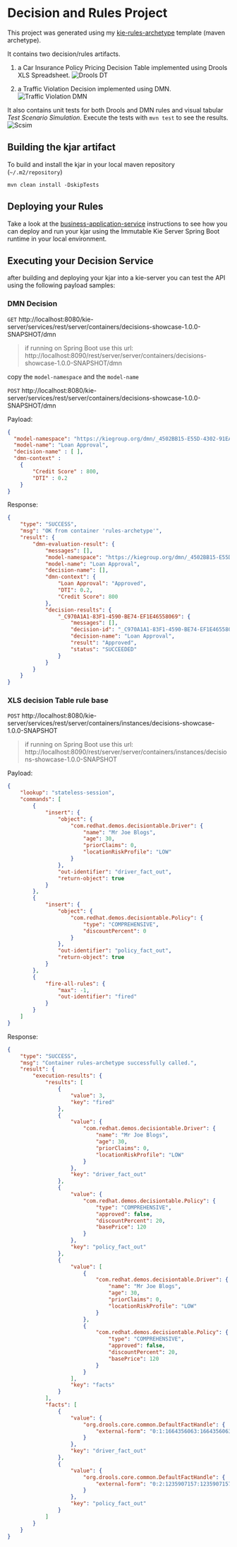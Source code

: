 # Decision and Rules Project

This project was generated using my [kie-rules-archetype](https://github.com/rafaeltuelho/kie-project-archetypes) template (maven archetype).

It contains two decision/rules artifacts.

 1. a Car Insurance Policy Pricing Decision Table implemented using Drools XLS Spreadsheet.
![Drools DT](docs/car-insurance-dt-xls.png)

 2. a Traffic Violation Decision implemented using DMN.
![Traffic Violation DMN](docs/Traffic%20Violation.svg)

It also contains unit tests for both Drools and DMN rules and visual tabular _Test Scenario Simulation_. Execute the tests with `mvn test` to see the results.
![Scsim](docs/traffic-dmn-scsim.png) 

## Building the kjar artifact
To build and install the kjar in  your local maven repository (`~/.m2/repository`)

```
mvn clean install -DskipTests
```

## Deploying your Rules 

Take a look at the [business-application-service](../business-application-service) instructions to see how you can deploy and run your kjar using the Immutable Kie Server Spring Boot runtime in your local environment. 
## Executing your Decision Service

after building and deploying your kjar into a kie-server you can test the API using the following payload samples:

### DMN Decision

`GET`  http://localhost:8080/kie-server/services/rest/server/containers/decisions-showcase-1.0.0-SNAPSHOT/dmn

> if running on Spring Boot use this url: http://localhost:8090/rest/server/server/containers/decisions-showcase-1.0.0-SNAPSHOT/dmn

copy the `model-namespace` and the `model-name`

`POST` http://localhost:8080/kie-server/services/rest/server/containers/decisions-showcase-1.0.0-SNAPSHOT/dmn

Payload:

```json
{
  "model-namespace": "https://kiegroup.org/dmn/_4502BB15-E55D-4302-91EA-CFD7E2EA470C",
  "model-name": "Loan Approval",
  "decision-name" : [ ],
  "dmn-context" : 
    {
        "Credit Score" : 800,
        "DTI" : 0.2
    }
}
```

Response:

```json
{
    "type": "SUCCESS",
    "msg": "OK from container 'rules-archetype'",
    "result": {
        "dmn-evaluation-result": {
            "messages": [],
            "model-namespace": "https://kiegroup.org/dmn/_4502BB15-E55D-4302-91EA-CFD7E2EA470C",
            "model-name": "Loan Approval",
            "decision-name": [],
            "dmn-context": {
                "Loan Approval": "Approved",
                "DTI": 0.2,
                "Credit Score": 800
            },
            "decision-results": {
                "_C970A1A1-83F1-4590-BE74-EF1E46558069": {
                    "messages": [],
                    "decision-id": "_C970A1A1-83F1-4590-BE74-EF1E46558069",
                    "decision-name": "Loan Approval",
                    "result": "Approved",
                    "status": "SUCCEEDED"
                }
            }
        }
    }
}
```

### XLS decision Table rule base

`POST` http://localhost:8080/kie-server/services/rest/server/containers/instances/decisions-showcase-1.0.0-SNAPSHOT

> if running on Spring Boot use this url: http://localhost:8090/rest/server/server/containers/instances/decisions-showcase-1.0.0-SNAPSHOT

Payload:

```json
{
    "lookup": "stateless-session",
    "commands": [
        {
            "insert": {
                "object": {
                    "com.redhat.demos.decisiontable.Driver": {
                        "name": "Mr Joe Blogs",
                        "age": 30,
                        "priorClaims": 0,
                        "locationRiskProfile": "LOW"
                    }
                },
                "out-identifier": "driver_fact_out",
                "return-object": true
            }
        },
        {
            "insert": {
                "object": {
                    "com.redhat.demos.decisiontable.Policy": {
                        "type": "COMPREHENSIVE",
                        "discountPercent": 0
                    }
                },
                "out-identifier": "policy_fact_out",
                "return-object": true
            }
        },
        {
            "fire-all-rules": {
                "max": -1,
                "out-identifier": "fired"
            }
        }
    ]
}
```

Response:

```json
{
    "type": "SUCCESS",
    "msg": "Container rules-archetype successfully called.",
    "result": {
        "execution-results": {
            "results": [
                {
                    "value": 3,
                    "key": "fired"
                },
                {
                    "value": {
                        "com.redhat.demos.decisiontable.Driver": {
                            "name": "Mr Joe Blogs",
                            "age": 30,
                            "priorClaims": 0,
                            "locationRiskProfile": "LOW"
                        }
                    },
                    "key": "driver_fact_out"
                },
                {
                    "value": {
                        "com.redhat.demos.decisiontable.Policy": {
                            "type": "COMPREHENSIVE",
                            "approved": false,
                            "discountPercent": 20,
                            "basePrice": 120
                        }
                    },
                    "key": "policy_fact_out"
                },
                {
                    "value": [
                        {
                            "com.redhat.demos.decisiontable.Driver": {
                                "name": "Mr Joe Blogs",
                                "age": 30,
                                "priorClaims": 0,
                                "locationRiskProfile": "LOW"
                            }
                        },
                        {
                            "com.redhat.demos.decisiontable.Policy": {
                                "type": "COMPREHENSIVE",
                                "approved": false,
                                "discountPercent": 20,
                                "basePrice": 120
                            }
                        }
                    ],
                    "key": "facts"
                }
            ],
            "facts": [
                {
                    "value": {
                        "org.drools.core.common.DefaultFactHandle": {
                            "external-form": "0:1:1664356063:1664356063:1:DEFAULT:NON_TRAIT:com.redhat.demos.decisiontable.Driver"
                        }
                    },
                    "key": "driver_fact_out"
                },
                {
                    "value": {
                        "org.drools.core.common.DefaultFactHandle": {
                            "external-form": "0:2:1235907157:1235907157:2:DEFAULT:NON_TRAIT:com.redhat.demos.decisiontable.Policy"
                        }
                    },
                    "key": "policy_fact_out"
                }
            ]
        }
    }
}
```
